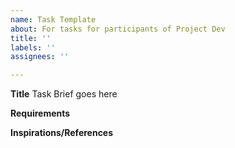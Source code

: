 ```yaml
---
name: Task Template
about: For tasks for participants of Project Dev
title: ''
labels: ''
assignees: ''

---
```


**Title**
Task Brief goes here

**Requirements**

**Inspirations/References**
